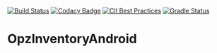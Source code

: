 [![Build Status](https://travis-ci.org/phobos-nik/OpzInventoryAndroid.svg?branch=master)](https://travis-ci.org/phobos-nik/OpzInventoryAndroid)
[![Codacy Badge](https://api.codacy.com/project/badge/Grade/210672371ed14374b21dd14983ab45b7)](https://www.codacy.com/app/phobos-nik/OpzInventoryAndroid?utm_source=github.com&amp;utm_medium=referral&amp;utm_content=phobos-nik/OpzInventoryAndroid&amp;utm_campaign=Badge_Grade)
[![CII Best Practices](https://bestpractices.coreinfrastructure.org/projects/1282/badge)](https://bestpractices.coreinfrastructure.org/projects/1282)
[![Gradle Status](https://gradleupdate.appspot.com/phobos-nik/OpzInventoryAndroid/status.svg)](https://gradleupdate.appspot.com/phobos-nik/OpzInventoryAndroid/status)
# OpzInventoryAndroid
